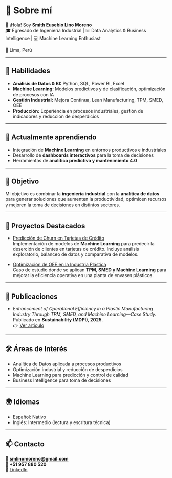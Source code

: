 # 💫 Sobre mí
👋 ¡Hola! Soy **Smith Eusebio Lino Moreno**  
🎓 Egresado de Ingeniería Industrial | 📊 Data Analytics & Business Intelligence | 💻 Machine Learning Enthusiast  

📍 Lima, Perú  

---

## 🚀 Habilidades
- **Análisis de Datos & BI:** Python, SQL, Power BI, Excel  
- **Machine Learning:** Modelos predictivos y de clasificación, optimización de procesos con IA  
- **Gestión Industrial:** Mejora Continua, Lean Manufacturing, TPM, SMED, OEE  
- **Producción:** Experiencia en procesos industriales, gestión de indicadores y reducción de desperdicios  

---

## 🌱 Actualmente aprendiendo
- Integración de **Machine Learning** en entornos productivos e industriales  
- Desarrollo de **dashboards interactivos** para la toma de decisiones  
- Herramientas de **analítica predictiva y mantenimiento 4.0**  

---

## 🎯 Objetivo
Mi objetivo es combinar la **ingeniería industrial** con la **analítica de datos** para generar soluciones que aumenten la productividad, optimicen recursos y mejoren la toma de decisiones en distintos sectores.  

---

## 📌 Proyectos Destacados
- [Predicción de Churn en Tarjetas de Crédito](https://github.com/Sklinomoreno/churn-creditcards)  
  Implementación de modelos de **Machine Learning** para predecir la deserción de clientes en tarjetas de crédito. Incluye análisis exploratorio, balanceo de datos y comparativa de modelos.

- [Optimización de OEE en la Industria Plástica](https://doi.org/10.3390/su17167445)  
  Caso de estudio donde se aplican **TPM, SMED y Machine Learning** para mejorar la eficiencia operativa en una planta de envases plásticos.  

---

## 📖 Publicaciones
- *Enhancement of Operational Efficiency in a Plastic Manufacturing Industry Through TPM, SMED, and Machine Learning—Case Study.*  
  Publicado en **Sustainability (MDPI), 2025**.  
  👉 [Ver artículo](https://doi.org/10.3390/su17167445)  

---

## 🛠️ Áreas de Interés
- Analítica de Datos aplicada a procesos productivos  
- Optimización industrial y reducción de desperdicios  
- Machine Learning para predicción y control de calidad  
- Business Intelligence para toma de decisiones  

---

## 🌍 Idiomas
- Español: Nativo  
- Inglés: Intermedio (lectura y escritura técnica)  

---

## 📫 Contacto
📧 **smlinomoreno@gmail.com**  
📱 **+51 957 880 520**  
🔗 [LinkedIn](https://www.linkedin.com/in/slino-moreno)  
